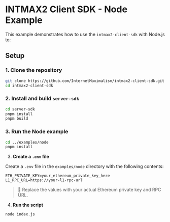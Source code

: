 # INTMAX2 Client SDK - Node Example

This example demonstrates how to use the `intmax2-client-sdk` with Node.js to:

## Setup

### 1. **Clone the repository**

```bash
git clone https://github.com/InternetMaximalism/intmax2-client-sdk.git
cd intmax2-client-sdk
```

### 2. **Install and build `server-sdk`**

```bash
cd server-sdk
pnpm install
pnpm build
```

### 3. **Run the Node example**

```bash
cd ../examples/node
pnpm install
```

3. **Create a `.env` file**

Create a `.env` file in the `examples/node` directory with the following contents:

```env
ETH_PRIVATE_KEY=your_ethereum_private_key_here
L1_RPC_URL=https://your-l1-rpc-url
```

> 🔐 Replace the values with your actual Ethereum private key and RPC URL.

4. **Run the script**

```bash
node index.js
```